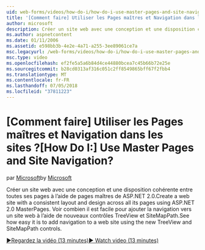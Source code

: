 ```yaml
---
uid: web-forms/videos/how-do-i/how-do-i-use-master-pages-and-site-navigation
title: '[Comment faire] Utiliser les Pages maîtres et Navigation dans les sites ? | Microsoft Docs'
author: microsoft
description: Créer un site web avec une conception et une disposition cohérente entre toutes ses pages à l’aide de pages maîtres de ASP.NET 2.0. Voir combien il est facile pour ajouter la navigation vers un site web...
ms.author: aspnetcontent
ms.date: 01/11/2006
ms.assetid: e598bb3b-4e2e-4a71-a255-3ee89061ce7a
msc.legacyurl: /web-forms/videos/how-do-i/how-do-i-use-master-pages-and-site-navigation
msc.type: video
ms.openlocfilehash: ef2fe5a5a6b84d4ce44880bcea7c45b66b72e25e
ms.sourcegitcommit: b28cd0313af316c051c2ff8549865bff67f2fbb4
ms.translationtype: MT
ms.contentlocale: fr-FR
ms.lasthandoff: 07/05/2018
ms.locfileid: "37811223"
---
```

<a name="how-do-i-use-master-pages-and-site-navigation"></a><span data-ttu-id="d8426-105">[Comment faire] Utiliser les Pages maîtres et Navigation dans les sites ?</span><span class="sxs-lookup"><span data-stu-id="d8426-105">[How Do I:] Use Master Pages and Site Navigation?</span></span>
====================
<span data-ttu-id="d8426-106">par [Microsoft](https://github.com/microsoft)</span><span class="sxs-lookup"><span data-stu-id="d8426-106">by [Microsoft](https://github.com/microsoft)</span></span>

<span data-ttu-id="d8426-107">Créer un site web avec une conception et une disposition cohérente entre toutes ses pages à l’aide de pages maîtres de ASP.NET 2.0.</span><span class="sxs-lookup"><span data-stu-id="d8426-107">Create a web site with a consistent layout and design across all its pages using ASP.NET 2.0 MasterPages.</span></span> <span data-ttu-id="d8426-108">Voir combien il est facile pour ajouter la navigation vers un site web à l’aide de nouveaux contrôles TreeView et SiteMapPath.</span><span class="sxs-lookup"><span data-stu-id="d8426-108">See how easy it is to add navigation to a web site using the new TreeView and SiteMapPath controls.</span></span>

[<span data-ttu-id="d8426-109">&#9654;Regardez la vidéo (13 minutes)</span><span class="sxs-lookup"><span data-stu-id="d8426-109">&#9654; Watch video (13 minutes)</span></span>](https://channel9.msdn.com/Blogs/ASP-NET-Site-Videos/how-do-i-use-master-pages-and-site-navigation)
